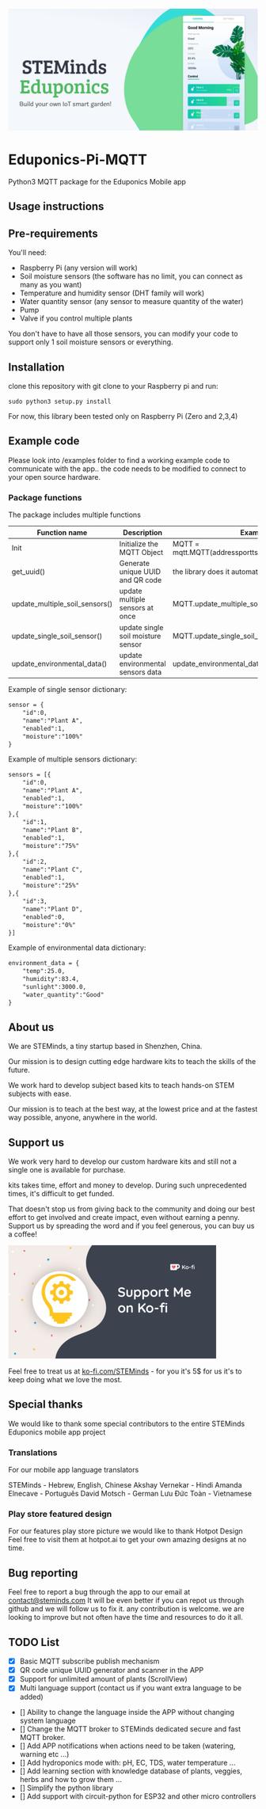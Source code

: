 ![](./images/eduponics_featured.png)

# Eduponics-Pi-MQTT

Python3 MQTT package for the Eduponics Mobile app

## Usage instructions

## Pre-requirements

You'll need:

- Raspberry Pi (any version will work)
- Soil moisture sensors (the software has no limit, you can connect as many as you want)
- Temperature and humidity sensor (DHT family will work)
- Water quantity sensor (any sensor to measure quantity of the water)
- Pump
- Valve if you control multiple plants

You don't have to have all those sensors, you can modify your code to support only 1 soil moisture sensors or everything.

## Installation

clone this repository with git clone to your Raspberry pi and run:

```
sudo python3 setup.py install
```

For now, this library been tested only on Raspberry Pi (Zero and 2,3,4)

## Example code

Please look into /examples folder to find a working example code to communicate with the app..
the code needs to be modified to connect to your open source hardware.

### Package functions

The package includes multiple functions

Function name | Description | Example
------------ | ------------- | -------------
Init | Initialize the MQTT Object | MQTT = mqtt.MQTT(addressportts=on_message_callback)
get_uuid() | Generate unique UUID and QR code | the library does it automatically
update_multiple_soil_sensors() | update multiple sensors at once | MQTT.update_multiple_soil_sensors(sensors)
update_single_soil_sensor()| update single soil moisture sensor | MQTT.update_single_soil_sensor(sensor)
update_environmental_data() | update environmental sensors data | update_environmental_data(env_data)

Example of single sensor dictionary:

```
sensor = {
    "id":0,
    "name":"Plant A",
    "enabled":1,
    "moisture":"100%"
}
```
Example of multiple sensors dictionary:
```
sensors = [{
    "id":0,
    "name":"Plant A",
    "enabled":1,
    "moisture":"100%"
},{
    "id":1,
    "name":"Plant B",
    "enabled":1,
    "moisture":"75%"
},{
    "id":2,
    "name":"Plant C",
    "enabled":1,
    "moisture":"25%"
},{
    "id":3,
    "name":"Plant D",
    "enabled":0,
    "moisture":"0%"
}]
```
Example of environmental data dictionary:
```
environment_data = {
    "temp":25.0,
    "humidity":83.4,
    "sunlight":3000.0,
    "water_quantity":"Good"
}
```
## About us

We are STEMinds, a tiny startup based in Shenzhen, China.

Our mission is to design cutting edge hardware kits to teach the skills of the future.

We work hard to develop subject based kits to teach hands-on STEM subjects with ease.

Our mission is to teach at the best way, at the lowest price and at the fastest way possible, anyone, anywhere in the world.

## Support us

We work very hard to develop our custom hardware kits and still not a single one is available for purchase.

kits takes time, effort and money to develop. During such unprecedented times, it's difficult to get funded.

That doesn't stop us from giving back to the community and doing our best effort to get involved and create impact, even without earning a penny.
Support us by spreading the word and if you feel generous, you can buy us a coffee!

![Buy us coffee at ko-fi.com/steminds](./images/ko-fi.png)

Feel free to treat us at [ko-fi.com/STEMinds](ko-fi.com/STEMinds) - for you it's 5$ for us it's to keep doing what we love the most.

## Special thanks

We would like to thank some special contributors to the entire STEMinds Eduponics mobile app project

### Translations

For our mobile app language translators

STEMinds - Hebrew, English, Chinese
Akshay Vernekar - Hindi
Amanda Elnecave - Português
David Motsch - German
Lưu Đức Toàn - Vietnamese

### Play store featured design

For our features play store picture we would like to thank Hotpot Design
Feel free to visit them at hotpot.ai to get your own amazing designs at no time.

## Bug reporting

Feel free to report a bug through the app to our email at contact@steminds.com
It will be even better if you can repot us through github and we will follow us to fix it.
any contribution is welcome. we are looking to improve but not often have the time and resources to do it all.

## TODO List

- [x] Basic MQTT subscribe publish mechanism
- [x] QR code unique UUID generator and scanner in the APP
- [x] Support for unlimited amount of plants (ScrollView)
- [x] Multi language support (contact us if you want extra language to be added)
- [] Ability to change the language inside the APP without changing system language
- [] Change the MQTT broker to STEMinds dedicated secure and fast MQTT broker.
- [] Add APP notifications when actions need to be taken (watering, warning etc ...)
- [] Add hydroponics mode with: pH, EC, TDS, water temperature ...
- [] Add learning section with knowledge database of plants, veggies, herbs and how to grow them ...
- [] Simplify the python library
- [] Add support with circuit-python for ESP32 and other micro controllers
